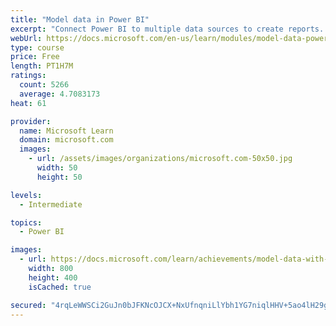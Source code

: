 ```yaml
---
title: "Model data in Power BI"
excerpt: "Connect Power BI to multiple data sources to create reports. Define the relationship between your data sources."
webUrl: https://docs.microsoft.com/en-us/learn/modules/model-data-power-bi/
type: course
price: Free
length: PT1H7M
ratings:
  count: 5266
  average: 4.7083173
heat: 61

provider:
  name: Microsoft Learn
  domain: microsoft.com
  images:
    - url: /assets/images/organizations/microsoft.com-50x50.jpg
      width: 50
      height: 50

levels:
  - Intermediate

topics:
  - Power BI

images:
  - url: https://docs.microsoft.com/learn/achievements/model-data-with-power-bi-desktop-social.png
    width: 800
    height: 400
    isCached: true

secured: "4rqLeWWSCi2GuJn0bJFKNcOJCX+NxUfnqniLlYbh1YG7niqlHHV+5ao4lH29gXgHjlvVMSB6fx3HL6KZctuXZaMtk6gsC/oUGlscaR9p7mT50m0QzaJhiwYACYMeE+XnrHO+Gn33uT/VvBgMMX88IJRltJmzirN2AHcWi7iB1fuRzGUMD4NxCZVMrTSCm/a2mczikNWklYH28xL/cD4c7SY8diN7KLAEt0sjWHnlhFY6JrDDYkGS1mkywE0QwLxgAJSgAaqgtLhj5Lh1CeSWxobaQ20oTNz9EjUp+Umxiqfa3xbFpSFI3ESwwDe1o7r+rbaus2Xbyy9giBqxnsAToXxCqKcQu8/pjJG0aRQM7umi18UK6sCjOXBj+ZsR2+PYoSwaf3uAa1Qdetr7qxnvaAZNZEM1ItBaorTzJEcKUok=;ZXvyxm2FXt5mklze1xi1PQ=="
---
```


